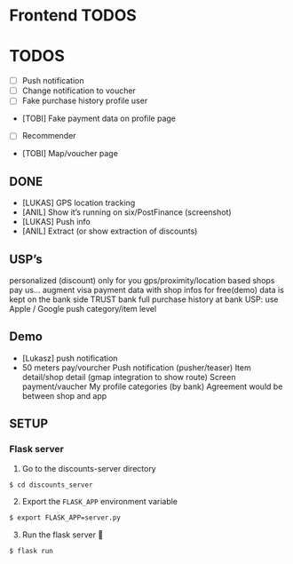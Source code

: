 # Frontend TODOS

# TODOS
- [ ] Push notification
- [ ] Change notification to voucher
- [ ] Fake purchase history profile user
- [TOBI] Fake payment data on profile page
- [ ] Recommender
- [TOBI] Map/voucher page

## DONE
- [LUKAS] GPS location tracking
- [ANIL] Show it’s running on six/PostFinance
(screenshot)
- [LUKAS] Push info
- [ANIL] Extract (or show extraction of discounts)


## USP’s
personalized (discount) only for you
gps/proximity/location based
shops pay us…
augment visa payment data with shop infos
for free(demo)
data is kept on the bank side
TRUST bank
full purchase history at bank
USP: use Apple / Google push
category/item level

## Demo
- [Lukasz] push notification
- 50 meters
pay/vourcher
Push notification (pusher/teaser)
Item detail/shop detail (gmap integration to show route)
Screen payment/vaucher
My profile
categories (by bank)
Agreement would be between shop and app

## SETUP
### Flask server

1. Go to the discounts-server directory
```bash
$ cd discounts_server
```
2. Export the `FLASK_APP` environment variable
```bash
$ export FLASK_APP=server.py 
```
3. Run the flask server :ghost:
```bash
$ flask run 
```
